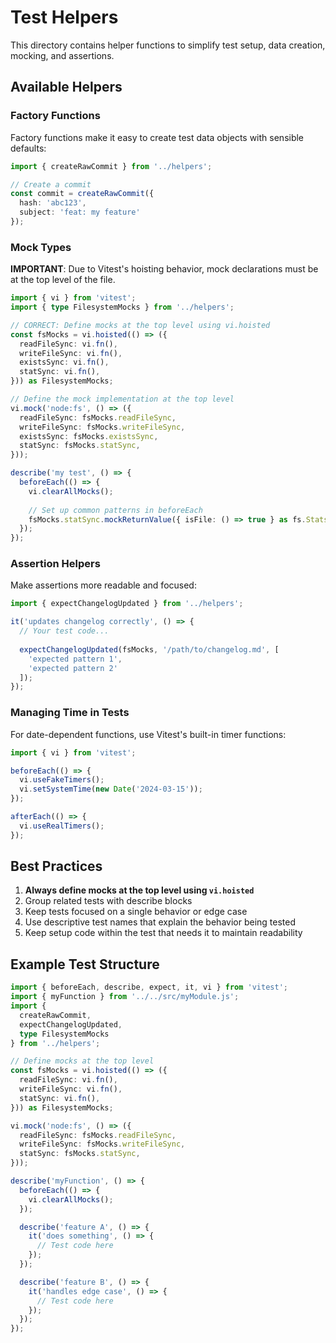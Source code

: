 # Test Helpers

This directory contains helper functions to simplify test setup, data creation, mocking, and assertions.

## Available Helpers

### Factory Functions

Factory functions make it easy to create test data objects with sensible defaults:

```typescript
import { createRawCommit } from '../helpers';

// Create a commit
const commit = createRawCommit({
  hash: 'abc123',
  subject: 'feat: my feature'
});
```

### Mock Types

**IMPORTANT**: Due to Vitest's hoisting behavior, mock declarations must be at the top level of the file.

```typescript
import { vi } from 'vitest';
import { type FilesystemMocks } from '../helpers';

// CORRECT: Define mocks at the top level using vi.hoisted
const fsMocks = vi.hoisted(() => ({
  readFileSync: vi.fn(),
  writeFileSync: vi.fn(),
  existsSync: vi.fn(),
  statSync: vi.fn(),
})) as FilesystemMocks;

// Define the mock implementation at the top level
vi.mock('node:fs', () => ({
  readFileSync: fsMocks.readFileSync,
  writeFileSync: fsMocks.writeFileSync,
  existsSync: fsMocks.existsSync,
  statSync: fsMocks.statSync,
}));

describe('my test', () => {
  beforeEach(() => {
    vi.clearAllMocks();
    
    // Set up common patterns in beforeEach
    fsMocks.statSync.mockReturnValue({ isFile: () => true } as fs.Stats);
  });
});
```

### Assertion Helpers

Make assertions more readable and focused:

```typescript
import { expectChangelogUpdated } from '../helpers';

it('updates changelog correctly', () => {
  // Your test code...
  
  expectChangelogUpdated(fsMocks, '/path/to/changelog.md', [
    'expected pattern 1',
    'expected pattern 2'
  ]);
});
```

### Managing Time in Tests

For date-dependent functions, use Vitest's built-in timer functions:

```typescript
import { vi } from 'vitest';

beforeEach(() => {
  vi.useFakeTimers();
  vi.setSystemTime(new Date('2024-03-15'));
});

afterEach(() => {
  vi.useRealTimers();
});
```

## Best Practices

1. **Always define mocks at the top level using `vi.hoisted`**
2. Group related tests with describe blocks
3. Keep tests focused on a single behavior or edge case
4. Use descriptive test names that explain the behavior being tested
5. Keep setup code within the test that needs it to maintain readability

## Example Test Structure

```typescript
import { beforeEach, describe, expect, it, vi } from 'vitest';
import { myFunction } from '../../src/myModule.js';
import { 
  createRawCommit,
  expectChangelogUpdated,
  type FilesystemMocks 
} from '../helpers';

// Define mocks at the top level
const fsMocks = vi.hoisted(() => ({
  readFileSync: vi.fn(),
  writeFileSync: vi.fn(),
  statSync: vi.fn(),
})) as FilesystemMocks;

vi.mock('node:fs', () => ({
  readFileSync: fsMocks.readFileSync,
  writeFileSync: fsMocks.writeFileSync,
  statSync: fsMocks.statSync,
}));

describe('myFunction', () => {
  beforeEach(() => {
    vi.clearAllMocks();
  });

  describe('feature A', () => {
    it('does something', () => {
      // Test code here
    });
  });

  describe('feature B', () => {
    it('handles edge case', () => {
      // Test code here
    });
  });
});
```
